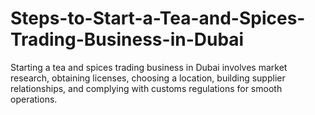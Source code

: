 # Steps-to-Start-a-Tea-and-Spices-Trading-Business-in-Dubai
Starting a tea and spices trading business in Dubai involves market research, obtaining licenses, choosing a location, building supplier relationships, and complying with customs regulations for smooth operations.
